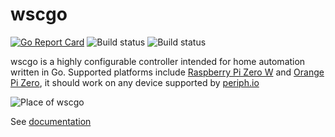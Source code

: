 # wscgo

[![Go Report Card](https://goreportcard.com/badge/github.com/balazsgrill/wscgo)](https://goreportcard.com/report/github.com/balazsgrill/wscgo)
![Build status](https://github.com/balazsgrill/wscgo/workflows/Go/badge.svg)
![Build status](https://github.com/balazsgrill/wscgo/workflows/Debian/badge.svg)

wscgo is a highly configurable controller intended for home automation written in Go. Supported 
platforms include [Raspberry Pi Zero W](https://www.raspberrypi.org/products/raspberry-pi-zero-w/) 
and [Orange Pi Zero](http://www.orangepi.org/orangepizero/), it should work on any device supported by [periph.io](https://periph.io/)

![Place of wscgo](https://raw.githubusercontent.com/wiki/balazsgrill/wscgo/place-of-wscgo.png)

See [documentation](https://balazsgrill.github.io/wscgo/)
